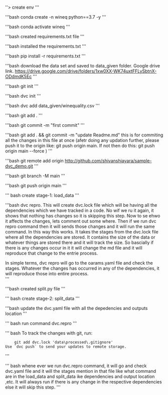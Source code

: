 ''> 
create env
'''

'''bash
conda create -n wineq python==3.7 -y
'''

'''bash
conda activate wineq
'''

'''bash
created requirements.txt file
'''

'''bash
installed the requirements.txt
'''

'''bash
pip install -r requirements.txt
'''

'''bash
download the data set and saved to data_given folder. Google drive link.
https://drive.google.com/drive/folders/1xw0XX-WK74uxtFFLySbtnX-ODdmdK5Ec
'''

'''bash
git init
'''

'''bash
dvc init
'''

'''bash
dvc add data_given/winequality.csv
'''

'''bash
git add .
'''

'''bash
git commit -m "first commit"
'''

'''bash
git add . && git commit -m "update Readme.md" this is for commiting all the changes in this file at once
(afetr doing any updation further, please push it to the origin like: git push origin main.
If not then do this: git push origin main  --force  )
'''

'''bash
    git remote add origin http://github.com/shivanshjayara/sample-dvc_demo.git
'''

'''bash
    git branch -M main
'''

'''bash
    git push origin main
'''

''' bash
    create stage-1: load_data
'''


'''bash
dvc repro. This will create dvc.lock file which will be having all the dependencies which we have tracked in a code.
No wif we ru it again, it shows that nothing has changes so it is skipping this step.
Now to se ehwo it affects the changes, lets comment out some where. Then if we run dvc repro command then it will sends those changes and it will run the same command. In this way this works.
It takes the stages from the dvc.lock file where all the dependencies are stored. It contains the size of the data or whatever things are stored there and it will track the size. So bascially if there is any changes occur in it it will change the md file and it will reproduce that change to the entrie process. 

In simple terms, dvc repro will go to the oarams.yaml file and check the stages. Whatever the changes has occurred in any of the dependencies, it will reproduce those into entire process.  
''' 

'''bash
created split.py file
'''

''' bash
    create stage-2: split_data
'''


'''bash
update the dvc.yaml file with all the depedencies and outputs location
'''

''' bash
run command dvc.repro
'''

''' bash
    To track the changes with git, run:

        git add dvc.lock 'data\processed\.gitignore'
    Use `dvc push` to send your updates to remote storage.
'''

''' bash
whene ever we run dvc.repro command, it will go and check dvc.yaml file and it will the stages mention in that file like what command are in the load_data and split_data ike dependencies and output location ,etc.
It will always run if there is any change in the respective dependencies else it will skip this step.
'''